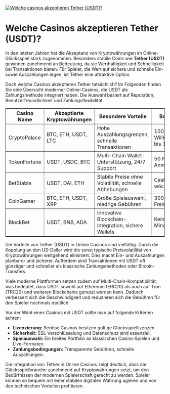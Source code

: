[![Welche casinos akzeptieren Tether (USDT)?](https://123-caf.pages.dev/gitsignup.png)](https://vrmoo.ru/Bt82HjjY)

<h1>Welche Casinos akzeptieren Tether (USDT)?</h1>  <p>In den letzten Jahren hat die Akzeptanz von Kryptowährungen im Online-Glücksspiel stark zugenommen. Besonders stabile Coins wie <strong>Tether (USDT)</strong> gewinnen zunehmend an Bedeutung, da sie Werthaltigkeit und Schnelligkeit bei Transaktionen bieten. Für Spieler, die Wert auf sichere und schnelle Ein- sowie Auszahlungen legen, ist Tether eine attraktive Option.</p>  <p>Doch welche Casinos akzeptieren Tether tatsächlich? Im Folgenden finden Sie eine Übersicht moderner Online-Casinos, die USDT als Zahlungsmethode integriert haben. Die Auswahl basiert auf Reputation, Benutzerfreundlichkeit und Zahlungsflexibilität.</p>  <table border="1" cellpadding="8" cellspacing="0">   <thead>     <tr>       <th>Casino Name</th>       <th>Akzeptierte Kryptowährungen</th>       <th>Besondere Vorteile</th>       <th>Bonusangebot</th>     </tr>   </thead>   <tbody>     <tr>       <td>CryptoPalace</td>       <td>BTC, ETH, USDT, LTC</td>       <td>Hohe Auszahlungsgrenzen, schnelle Transaktionen</td>       <td>100% Willkommensbonus bis 1.000 €</td>     </tr>     <tr>       <td>TokenFortune</td>       <td>USDT, USDC, BTC</td>       <td>Multi-Chain Wallet-Unterstützung, 24/7 Support</td>       <td>50 Freispiele bei Anmeldung</td>     </tr>     <tr>       <td>BetStable</td>       <td>USDT, DAI, ETH</td>       <td>Stabile Preise ohne Volatilität, schnelle Abhebungen</td>       <td>Cashback bis 10% wöchentlich</td>     </tr>     <tr>       <td>CoinGamer</td>       <td>BTC, ETH, USDT, XRP</td>       <td>Große Spielauswahl, niedrige Gebühren</td>       <td>300 € Bonus + 30 Freispiele</td>     </tr>     <tr>       <td>BlockBet</td>       <td>USDT, BNB, ADA</td>       <td>Innovative Blockchain-Integration, sichere Wallets</td>       <td>Keine Mindesteinzahlung</td>     </tr>   </tbody> </table>  <p>Die Vorteile von Tether (USDT) in Online Casinos sind vielfältig. Durch die Kopplung an den US-Dollar wird die sonst typische Preisvolatilität von Kryptowährungen weitgehend eliminiert. Dies macht Ein- und Auszahlungen planbarer und sicherer. Außerdem sind Transaktionen mit USDT oft günstiger und schneller als klassische Zahlungsmethoden oder Bitcoin-Transfers.</p>  <p>Viele moderne Plattformen setzen zudem auf Multi-Chain-Kompatibilität, was bedeutet, dass USDT sowohl auf Ethereum (ERC20) als auch auf Tron (TRC20) und weiteren Blockchains genutzt werden kann. Dadurch verbessert sich die Geschwindigkeit und reduzieren sich die Gebühren für den Spieler nochmals deutlich.</p>  <p>Vor der Wahl eines Casinos mit USDT sollte man auf folgende Kriterien achten:</p>  <ul>   <li><strong>Lizenzierung:</strong> Seriöse Casinos besitzen gültige Glücksspiellizenzen.</li>   <li><strong>Sicherheit:</strong> SSL-Verschlüsselung und Datenschutz sind essenziell.</li>   <li><strong>Spielauswahl:</strong> Ein breites Portfolio an klassischen Casino-Spielen und Live-Formaten.</li>   <li><strong>Zahlungsbedingungen:</strong> Transparente Gebühren, schnelle Auszahlungen.</li> </ul>  <p>Die Integration von Tether in Online Casinos zeigt deutlich, dass die Glücksspielbranche zunehmend auf Kryptowährungen setzt, um den Bedürfnissen der modernen Spielerschaft gerecht zu werden. Spieler können so bequem mit einer stabilen digitalen Währung agieren und von den technischen Vorteilen profitieren.</p>
